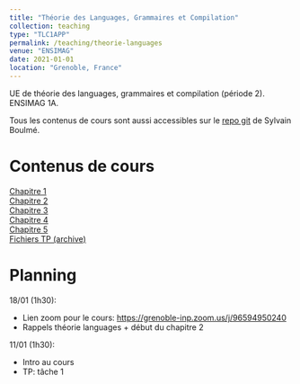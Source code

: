 ```yaml
---
title: "Théorie des Languages, Grammaires et Compilation"
collection: teaching
type: "TLC1APP"
permalink: /teaching/theorie-languages
venue: "ENSIMAG"
date: 2021-01-01
location: "Grenoble, France"
---
```



UE de théorie des languages, grammaires et compilation (période 2). ENSIMAG 1A.  


Tous les contenus de cours sont aussi accessibles sur le [repo git](http://www-verimag.imag.fr/~boulme/TLC1APP/.git) de Sylvain Boulmé.

Contenus de cours
======
[Chapitre 1](/files/teaching/theorie-languages/chap1.pdf)  
[Chapitre 2](/files/teaching/theorie-languages/chap2.pdf)  
[Chapitre 3](/files/teaching/theorie-languages/chap3.pdf)  
[Chapitre 4](/files/teaching/theorie-languages/chap4.pdf)  
[Chapitre 5](/files/teaching/theorie-languages/chap5.pdf)  
[Fichiers TP (archive)](/files/teaching/theorie-languages/TP_TLC.zip)  


Planning
======
18/01 (1h30):  
* Lien zoom pour le cours: https://grenoble-inp.zoom.us/j/96594950240  
* Rappels théorie languages + début du chapitre 2  

11/01 (1h30):  
* Intro au cours  
* TP: tâche 1  
